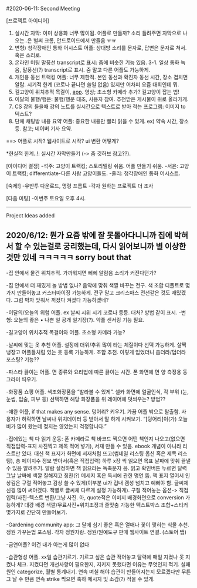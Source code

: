 #2020-06-11: Second Meeting

[프로젝트 아이디어]
1. 실시간 자막: 이미 상용화 너무 많이됨. 어플로 만들까? 소리 들려주면 자막으로 나오는..은 벌써 크롬, 안드로이드에서 만들음 ㅠㅠ 
2. 변형) 청각장애인 통화 어시스트 어플: 상대방 소리를 문자로, 답변은 문자로 쳐서. 혹은 소리로.
3. 온라인 미팅 말풍선 transcript로 표시: 줌에 비슷한 기능 있음. 
3-1. 일상 통화 녹음, 말풍선(?) transcript로 표시. 줌 말고 다른 어플도 가능하게.
4. 개인용 동선 트랙킹 어플: 너무 제한적. 본인 동선과 확진자 동선 시간, 장소 겹치면 알람. 시기적 한계 (코로나 끝나면 쓸일 없음) 있지만 어차피 요즘 대회인데 뭐.
5. 길고양이 위치추적 목걸이, [app](https://www.buskerscat.com/best-cat-tracker-uk). 영상; 초소형 카메라 추가? 길고양이 잡는 법! 
6. 이달의 불행/행운: 불행/행운 대조, 사용자 참여. 추천받은 게시물이 위로 올라가게.
7. CS 강의 들을때 강의 노트를 실시간으로 텍스트로 받아 적는 프로그램: 이미지 to 텍스트?
8. 단체 채팅방 내용 요약 어플: 중요한 내용만 빨리 읽을 수 있게. ex) 약속 시간, 장소 등. 참고; 네이버 기사 요약.

==> 어플로 시작? 웹사이트로 시작? ui 변환 어떻게? 

*현실적 한계..!: 실시간 자막만들기 (-> 줌 깃허브 참고??).

[아이디어 결정]
-석주: 고양이 트랙킹; 스토리텔링 쉬움. 어플 만들기 쉬움.
-서윤: 고양이 트랙킹; differentiate-다른 사람 고양이들도. 
-줄리: 청각장애인 통화 어시스트.


[숙제!]
-우반투 다운로드, 명령 프롬트
-각자 원하는 프로젝트 더 조사

[다음 미팅]
-이번주 토요일 오후 4시.

-----------------------------------------------------------------------------------------------------------------------------
 
Project Ideas added

2020/6/12: 뭔가 요즘 밖에 잘 못돌아다니니까 집에 박혀서 할 수 있는걸로 궁리했는데, 다시 읽어보니까 별 이상한 것만 있네 ㅋㅋㅋㅋㅋ sorry bout that
----------------------------------------------------------------------------------------------------------------------
-집 안에서 물건 위치추적. 가까워지면 삐삐 알람음 소리가 커진다던가?

-집 안에서 더 재밌게 놀 방법 없나? 음악에 맞춰 색깔 바꾸는 전구. 색 조합 디폴트로 몇가지 만들어놓고 커스터마이징 가능하게. 전구 말고 크리스마스 전선같은 것도 재밌겠다. 그럼 박자 맞춰서 꺼졌다 켜졌다 가능하겠네?

-이달의/오늘의 위험 어플. ex 날씨 시위 시기 코로나 등등. 대처? 방법 같이 표시. 
-변형: 오늘의 좋은 • 나쁜 일 공개 일기장(?). 악플 센서링 기능 필요. 

-길고양이 위치추적 목걸이와 어플. 초소형 카메라 가능?

-날씨에 맞는 옷 추천 어플. 설정에 더위/추위 많이 타는 체질이다 선택 가능하게. 살짝 냉장고 어플들처럼 있는 옷 등록 가능하게. 조합 추천. 이렇게 입었더니 춥더라/덥더라 포스팅? 기능??

-파스타 끓이는 어플. 면 종류와 요리법에 따른 끓이는 시간. 폰 화면에 면 양 측정용 동그라미 띄우기. 

-화장품 쇼핑 어플. 색조화장품을 “발라볼 수 있게”. 셀카 화면에 얼굴인식, 각 부위 (눈, 눈썹, 입술, 피부 등) 선택하면 해당 화장품을 위 레이어에 덧씌우는? 방법??

-애완 어플, if that makes any sense. 덩어리? 키우기. 가끔 어플 밖으로 탈출함. 사용자가 허락하면 날씨나 위치데이터 등 받아서 말 하게 시켜보기. “[덩어리]이(가) 오늘 비가 많이 왔는데 젖지는 않았는지 걱정합니다.”

-집에있는 책 다 읽기 운동: 폰 카메라로 책 바코드 찍으면 어떤 책인지 나오고(없으면 직접입력-표지 사진찍고 제목 적어 넣기), 서재 만들 수 있음. ebook 개념이 아니라 리스트만 있다. 대신 책 표지가 화면에 서재처럼 뜨고(썸네일 리스팅 옵션 혹은 제목 리스팅), 총 페이지수 정보 받아서(혹은 직접입력) 하루 x장 씩 읽으면 목표 날짜에 맞춰 끝낼 수 있음 알려주기. 알람 설정하면 책 읽으라는 독촉문자 옴. 읽고 확인버튼 누르면 달력 그날 날짜에 색깔 칠해지고 칭찬(?) 메세지 혹은 독서에 관한 명언 뜸. 책 표지 열어서 인상깊은 구절 적어놓고 감상 쓸 수 있게(이부분 ui가 겁내 갬성 넘치고 예뻐야 함. 글씨체 신경 많이 써야겠다. 책별로 글씨체 다르게 설정 가능하게). 구절 적어놓는 옵션-> 직접입력/사진-텍스트 변환/그냥 사진. 아, quote적은 이미지 배경화면으로 conversion 가능하게? 대강 배경 색깔/무료사진+위치조정과 줄맞춤 가능한 텍스트박스 조합+스티커 몇가지로 간단히 만들어보기. 

-Gardening community app: 그 달에 심기 좋은 혹은 열매나 꽃이 맺히는 식물 추천. 정원 가꾸는법 포스팅. 각자 정원자랑. 정원/원예도구 판매 웹사이트 연결. (스토어 탭)

-금연어플? 이건 내가 아는게 많이 없다

-습관형성 어플. xx일 습관기르기. 기르고 싶은 습관 적어놓고 달력에 매일 지켰나 못 지켰나 체크. 지켰다면 개선사항이 필요한지, 지키지 못했다면 이유는 무엇인지 적기. 실패 원인 categorize, 월별 통계내기. 연속 며칠 해야 습관이 만들어지는지 모르겠다만 무튼 그 날 수 만큼 연속 strike 찍으면 축하 메시지 및 소감(?) 적을 수 있게. 

